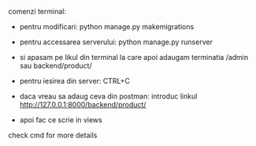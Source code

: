 comenzi terminal:
- pentru modificari:
python manage.py makemigrations

- pentru accessarea serverului:
python manage.py runserver
- si apasam pe likul din terminal la care apoi adaugam terminatia /admin sau backend/product/

- pentru iesirea din server:
CTRL+C

- daca vreau sa adaug ceva din postman:
introduc linkul http://127.0.0.1:8000/backend/product/

- apoi fac ce scrie in views

check cmd for more details
